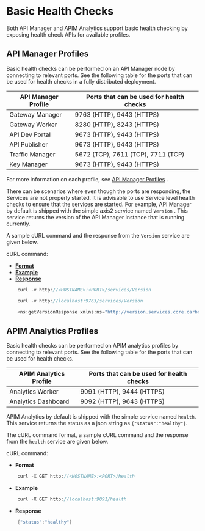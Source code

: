 # Basic Health Checks

Both API Manager and APIM Analytics support basic health checking by exposing health check APIs for available profiles.

## API Manager Profiles

Basic health checks can be performed on an API Manager node by connecting to relevant ports. See the following table for the ports that can be used for health checks in a fully distributed deployment.

| API Manager Profile | Ports that can be used for health checks |
|---------------------|------------------------------------------|
| Gateway Manager     | 9763 (HTTP), 9443 (HTTPS)                |
| Gateway Worker      | 8280 (HTTP), 8243 (HTTPS)                |
| API Dev Portal      | 9673 (HTTP), 9443 (HTTPS)                |
| API Publisher       | 9673 (HTTP), 9443 (HTTPS)                |
| Traffic Manager     | 5672 (TCP), 7611 (TCP), 7711 (TCP)       |
| Key Manager         | 9673 (HTTP), 9443 (HTTPS)                |

For more information on each profile, see [API Manager Profiles](https://docs.wso2.com/display/AM260/Product+Profiles) .

There can be scenarios where even though the ports are responding, the Services are not properly started. It is advisable to use Service level health checks to ensure that the services are started. For example, API Manager by default is shipped with the simple axis2 service named `Version` . This service returns the version of the API Manager instance that is running currently.

A sample cURL command and the response from the `Version` service are given below.

cURL command:

-   [**Format**](#c68169d1a59945f4905a9a6dc2f8c339)
-   [**Example**](#Example)
-   [**Response**](#response)

``` java
    curl -v http://<HOSTNAME>:<PORT>/services/Version
```

``` java
    curl -v http://localhost:9763/services/Version
```

``` java
    <ns:getVersionResponse xmlns:ns="http://version.services.core.carbon.wso2.org"><return>WSO2 API Manager-2.6.0</return></ns:getVersionResponse>
```
## APIM Analytics Profiles

Basic health checks can be performed on APIM analytics profiles by connecting to relevant ports. See the following table for the ports that can be used for health checks.

| APIM Analytics Profile | Ports that can be used for health checks |
|------------------------|------------------------------------------|
| Analytics Worker       | 9091 (HTTP), 9444 (HTTPS)                |
| Analytics Dashboard    | 9092 (HTTP), 9643 (HTTPS)                |

APIM Analytics by default is shipped with the simple service named `health`. This service returns the status as a json string as `{"status":"healthy"}`.

The cURL command format, a sample cURL command and the response from the `health` service are given below.

cURL command:

-   **Format**
``` java
    curl -X GET http://<HOSTNAME>:<PORT>/health
```
-   **Example**
``` java
    curl -X GET http://localhost:9091/health
```
-   **Response**
``` java
    {"status":"healthy"}
```
